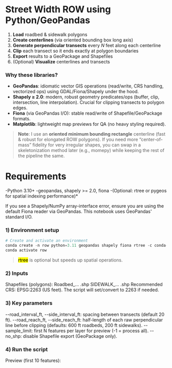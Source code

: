 # Street Width ROW using Python/GeoPandas

1. **Load** roadbed & sidewalk polygons
2. **Create centerlines** (via oriented bounding box long axis)
3. **Generate perpendicular transects** every _N_ feet along each centerline
4. **Clip** each transect so it ends exactly at polygon boundaries
5. **Export** results to a GeoPackage and Shapefiles
6. (Optional) **Visualize** centerlines and transects

### Why these libraries?
- **GeoPandas**: idiomatic vector GIS operations (read/write, CRS handling, vectorized ops) using GDAL/Fiona/Shapely under the hood.
- **Shapely ≥ 2.0**: modern, robust geometry predicates/ops (buffer, clip, intersection, line interpolation). Crucial for clipping transects to polygon edges.
- **Fiona** (via GeoPandas I/O): stable read/write of Shapefile/GeoPackage formats.
- **Matplotlib**: lightweight map previews for QA (no heavy styling required).

> **Note**: I use an **oriented minimum bounding rectangle** centerline (fast & robust for elongated ROW polygons). If you need more “center-of-mass” fidelity for very irregular shapes, you can swap in a skeletonization method later (e.g., momepy) while keeping the rest of the pipeline the same.

# Requirements
-Python 3.10+
-geopandas, shapely >= 2.0, fiona
-(Optional: rtree or pygeos for spatial indexing performance)*

If you see a Shapely/NumPy array-interface error, ensure you are using the default Fiona reader via GeoPandas. This notebook uses GeoPandas' standard I/O.

### 1) Environment setup

```python
# Create and activate an environment
conda create -n row python=3.11 geopandas shapely fiona rtree -c conda-forge
conda activate row
```
><mark>rtree</mark> is optional but speeds up spatial operations.

### 2) Inputs

Shapefiles (polygons):
Roadbed_... .shp
SIDEWALK_... .shp
Recommended CRS: EPSG:2263 (US feet). The script will set/convert to 2263 if needed.

### 3) Key parameters

--road_interval_ft, --side_interval_ft: spacing between transects (default 20 ft).
--road_reach_ft, --side_reach_ft: half-length of each raw perpendicular line before clipping (defaults: 600 ft roadbeds, 200 ft sidewalks).
--sample_limit: first N features per layer for preview (-1 = process all).
--no_shp: disable Shapefile export (GeoPackage only).

### 4) Run the script

Preview (first 10 features):
